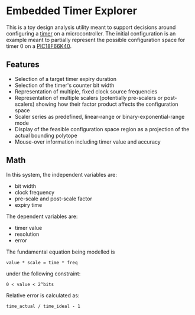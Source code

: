 # Embedded Timer Explorer

This is a toy design analysis utility meant to support decisions around 
configuring a 
[timer](https://en.wikipedia.org/wiki/Programmable_interval_timer) 
on a microcontroller. The initial configuration is an example meant to 
partially represent the possible configuration space for timer 0 on a 
[PIC18F66K40](https://ww1.microchip.com/downloads/en/DeviceDoc/40001842D.pdf).

## Features

- Selection of a target timer expiry duration
- Selection of the timer's counter bit width
- Representation of multiple, fixed clock source frequencies
- Representation of multiple scalers (potentially pre-scalers or post-scalers) 
  showing how their factor product affects the configuration space
- Scaler series as predefined, linear-range or binary-exponential-range mode
- Display of the feasible configuration space region as a projection of the
  actual bounding polytope
- Mouse-over information including timer value and accuracy

## Math

In this system, the independent variables are:
- bit width
- clock frequency
- pre-scale and post-scale factor
- expiry time

The dependent variables are:
- timer value
- resolution
- error

The fundamental equation being modelled is

    value * scale = time * freq

under the following constraint:

    0 < value < 2^bits

Relative error is calculated as:

    time_actual / time_ideal - 1

